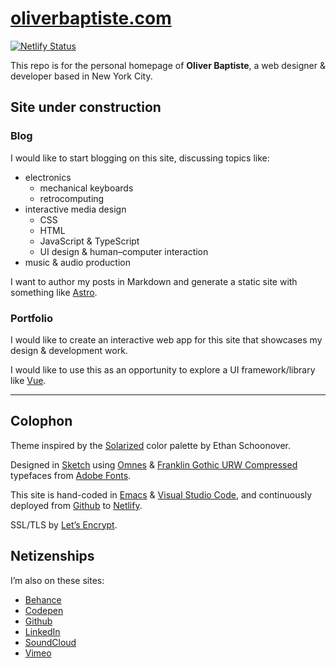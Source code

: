 # [oliverbaptiste.com](https://oliverbaptiste.com)

[![Netlify Status](https://api.netlify.com/api/v1/badges/db422a79-6dad-44bd-bf15-fc6fcb6e3760/deploy-status)](https://app.netlify.com/sites/oliverbaptiste/deploys)

This repo is for the personal homepage of **Oliver Baptiste**,
a web designer & developer based in New York City.

## Site under construction

### Blog

I would like to start blogging on this site, discussing topics like:

- electronics
  - mechanical keyboards
  - retrocomputing
- interactive media design
  - CSS
  - HTML
  - JavaScript & TypeScript
  - UI design & human–computer interaction
- music & audio production

I want to author my posts in Markdown and generate a static site with something like [Astro](https://astro.build).

### Portfolio

I would like to create an interactive web app for this site that showcases my design & development work.

I would like to use this as an opportunity to explore a UI framework/library like [Vue](https://vuejs.org).

-----

## Colophon

Theme inspired by the [Solarized](http://ethanschoonover.com/solarized) color palette by Ethan Schoonover.

Designed in [Sketch](https://sketchapp.com/) using [Omnes](https://typekit.com/fonts/omnes) &
[Franklin Gothic URW Compressed](https://typekit.com/fonts/franklin-gothic-urw) typefaces
from [Adobe Fonts](https://fonts.adobe.com/).

This site is hand-coded in [Emacs](https://www.gnu.org/software/emacs/)
& [Visual Studio Code](https://code.visualstudio.com/), and continuously deployed
from [Github](https://github.com/oliverbaptiste/oliverbaptiste.com) to [Netlify](https://www.netlify.com/).

SSL/TLS by [Let’s Encrypt](https://letsencrypt.org/).

## Netizenships

I’m also on these sites:

- [Behance](https://www.behance.net/oliverbaptiste)
- [Codepen](https://codepen.io/ogab)
- [Github](https://github.com/oliverbaptiste)
- [LinkedIn](https://www.linkedin.com/in/oliverbaptiste/)
- [SoundCloud](https://soundcloud.com/oliverbaptiste)
- [Vimeo](https://vimeo.com/oliverbaptiste)

